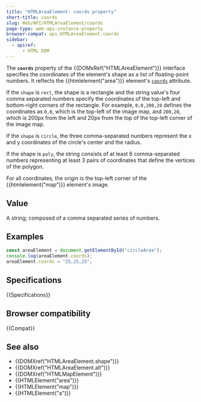 ```yaml
---
title: "HTMLAreaElement: coords property"
short-title: coords
slug: Web/API/HTMLAreaElement/coords
page-type: web-api-instance-property
browser-compat: api.HTMLAreaElement.coords
sidebar:
  - apiref:
      - HTML DOM
---
```


The **`coords`** property of the {{DOMxRef("HTMLAreaElement")}} interface specifies the coordinates of the element's shape as a list of floating-point numbers. It reflects the {{htmlelement("area")}} element's [`coords`](/en-US/docs/Web/HTML/Reference/Elements/area#coords) attribute.

If the `shape` is `rect`, the shape is a rectangle and the string value's four comma separated numbers specify the coordinates of the top-left and bottom-right corners of the rectangle. For example, `0,0,200,20` defines the coordinates as `0,0`, which is the top-left of the image map, and `200,20`, which is 200px from the left and 20px from the top of the top-left corner of the image map.

If the `shape` is `circle`, the three comma-separated numbers represent the x and y coordinates of the circle's center and the radius.

If the shape is `poly`, the string consists of at least 6 comma-separated numbers representing at least 3 pairs of coordinates that define the vertices of the polygon.

For all coordinates, the origin is the top-left corner of the {{htmlelement("map")}} element's image.

## Value

A string; composed of a comma separated series of numbers.

## Examples

```js
const areaElement = document.getElementById("circleArea");
console.log(areaElement.coords);
areaElement.coords = "25,25,25";
```

## Specifications

{{Specifications}}

## Browser compatibility

{{Compat}}

## See also

- {{DOMXref("HTMLAreaElement.shape")}}
- {{DOMXref("HTMLAreaElement.alt")}}
- {{DOMXref("HTMLMapElement")}}
- {{HTMLElement("area")}}
- {{HTMLElement("map")}}
- {{HTMLElement("a")}}
